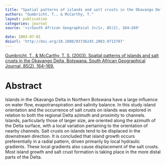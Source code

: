 ```yaml
---
title: "Spatial patterns of islands and salt crusts in the Okavango Delta, Botswana."
authors: "Gumbricht, T., & McCarthy, T."
layout: publication
categories: journal
source: '<i>South African Geographical J</i>, 85(2), 164–169'

date: 2003-07-01
doiurl: 'http://doi.org/10.1080/03736245.2003.9713797'
---
```


[Gumbricht, T., & McCarthy, T. S. (2003). Spatial patterns of islands and salt crusts in the Okavango Delta, Botswana. South African Geographical Journal, 85(2), 164–169.](http://doi.org/10.1080/03736245.2003.9713797)

<h1 class='foot-description'>Abstract</h1>

Islands in the Okavango Delta in Northern Botswana have a large influence on water flow, evapotranspiration and salinity balance. In this study island orientation and the occurrence of salt crusts on islands was explored in relation to both the regional Delta azimuth and proximity to channels. Islands, particularly those of larger size, are oriented along the azimuth of the Delta surface, with a local variation pertaining to the orientation of nearby channels. Salt crusts on islands tend to be displaced in the downstream direction. It is concluded that island growth occurs preferentially in a radial pattern, driven primarily by local hydraulic gradients. These local gradients also cause displacement of the salt crusts. Most island growth and salt crust formation is taking place in the more distal parts of the Delta.
